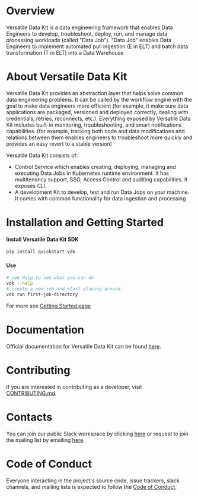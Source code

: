 # Overview

Versatile Data Kit is a data engineering framework that enables Data Engineers to develop, troubleshoot, deploy, run, and manage data processing workloads (called "Data Job").
"Data Job" enables Data Engineers to implement automated pull ingestion (E in ELT) and batch data transformation (T in ELT) into a Data Warehouse

# About Versatile Data Kit

Versatile Data Kit provides an abstraction layer that helps solve common data engineering problems.
It can be called by the workflow engine with the goal to make data engineers more efficient
(for example, it make sure data applications are packaged, versioned and deployed correctly,
dealing with credentials, retries, reconnects, etc.).
Everything exposed by Versatile Data Kit includes built-in monitoring, troubleshooting,
and smart notifications capabilities.
(for example, tracking both code and data modifications and relations between them
enables engineers to troubleshoot more quickly and provides an easy revert to a stable version)

Versatile Data Kit consists of:

* Control Service which enables creating, deploying, managing and executing Data Jobs in Kubernetes runtime environment.
  It has multitenancy support, SSO, Access Control and auditing capabilities. It exposes CLI.
* A development Kit to develop, test and run Data Jobs on your machine. It comes with common functionality for data ingestion and processing


# Installation and Getting Started

#### Install Versatile Data Kit SDK

```bash
pip install quickstart-vdk
```

#### Use

```bash
# see Help to see what you can do
vdk --help
# create a new job and start playing around.
vdk run first-job-directory
```

For more see [Getting Started page](https://github.com/vmware/versatile-data-kit/wiki/getting-started)

# Documentation

Official documentation for Versatile Data Kit can be found [here](https://github.com/vmware/versatile-data-kit/wiki/Introduction).

# Contributing

If you are interested in contributing as a developer, visit [CONTRIBUTING.md](CONTRIBUTING.md).

# Contacts
You can join our public Slack workspace by clicking [here](https://join.slack.com/t/versatiledata-rgg2437/shared_invite/zt-tvnl62c3-qP0EUYJZJxb6Ws_eQWyDtQ) or request to join the mailing list by emailing [here](mailto:join-versatiledatakit@groups.vmware.com?subject=Invite%20me%20to%20the%20VDK%20mailing%20list).

# Code of Conduct
Everyone interacting in the project's source code, issue trackers, slack channels, and mailing lists is expected to follow the [Code of Conduct](CODE_OF_CONDUCT.md).
